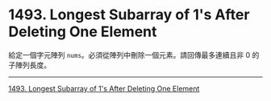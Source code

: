 # 1493. Longest Subarray of 1's After Deleting One Element

給定一個字元陣列 `nums`。必須從陣列中刪除一個元素。請回傳最多連續且非 0 的子陣列長度。

---
[1493. Longest Subarray of 1's After Deleting One Element](https://leetcode.com/problems/longest-subarray-of-1s-after-deleting-one-element)